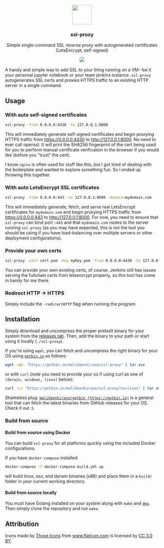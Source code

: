 <p align="center">
  <img src="https://malikbenkirane.com/assets/img/lock.png" width="64">
  <h3 align="center">ssl-proxy</h3>
  <p align="center">Simple single-command SSL reverse proxy with autogenerated certificates (LetsEncrypt, self-signed)<p>
  <p align="center"> <a href="https://goreportcard.com/report/github.com/malikbenkirane/ssl-proxy"><img src="https://goreportcard.com/badge/github.com/malikbenkirane/ssl-proxy" alt=""></a> <a href="https://travis-ci.com/malikbenkirane/ssl-proxy"><img src="https://travis-ci.com/malikbenkirane/ssl-proxy.svg?branch=master" /></a> <a href="https://godoc.org/github.com/malikbenkirane/ssl-proxy"><img src="https://godoc.org/github.com/malikbenkirane/ssl-proxy?status.svg" alt=""></a> 
  </p>
</p>

A handy and simple way to add SSL to your thing running on a VM--be it your personal jupyter notebook or your team jenkins instance. `ssl-proxy` autogenerates SSL certs and proxies HTTPS traffic to an existing HTTP server in a single command. 

## Usage
### With auto self-signed certificates
```sh
ssl-proxy -from 0.0.0.0:4430 -to 127.0.0.1:8000
```
This will immediately generate self-signed certificates and begin proxying HTTPS traffic from https://0.0.0.0:4430 to http://127.0.0.1:8000. No need to ever call openssl. It will print the SHA256 fingerprint of the cert being used for you to perform manual certificate verification in the browser if you would like (before you "trust" the cert).

I know `nginx` is often used for stuff like this, but I got tired of dealing with the boilerplate and wanted to explore something fun. So I ended up throwing this together. 

### With auto LetsEncrypt SSL certificates
```sh
ssl-proxy -from 0.0.0.0:443 -to 127.0.0.1:8000 -domain=mydomain.com
```
This will immediately generate, fetch, and serve real LetsEncrypt certificates for `mydomain.com` and begin proxying HTTPS traffic from https://0.0.0.0:443 to http://127.0.0.1:8000. For now, you need to ensure that `ssl-proxy` can bind port `:443` and that `mydomain.com` routes to the server running `ssl-proxy` (as you may have expected, this is not the tool you should be using if you have load-balancing over multiple servers or other deployment configurations).

### Provide your own certs
```sh
ssl-proxy -cert cert.pem -key myKey.pem -from 0.0.0.0:4430 -to 127.0.0.1:8000
```
You can provide your own existing certs, of course. Jenkins still has issues serving the fullchain certs from letsencrypt properly, so this tool has come in handy for me there. 

### Redirect HTTP -> HTTPS
Simply include the `-redirectHTTP` flag when running the program.

## Installation
Simply download and uncompress the proper prebuilt binary for your system from the [releases tab](https://github.com/malikbenkirane/ssl-proxy/releases/). Then, add the binary to your path or start using it locally (`./ssl-proxy`).

If you're using `wget`, you can fetch and uncompress the right binary for your OS using [`getbin.io`](https://github.com/malikbenkirane/getbin) as follows:
```sh
wget -qO- "https://getbin.io/malikbenkirane/ssl-proxy" | tar xvz 
```
or with `curl` (note you need to provide your os if using curl as one of `(darwin, windows, linux)` below):
```sh
curl -LJ "https://getbin.io/malikbenkirane/ssl-proxy?os=linux" | tar xvz 
```

Shameless plug: [`malikbenkirane/getbin (https://getbin.io)`](https://github.com/malikbenkirane/getbin) is a general tool that can fetch the latest binaries from GitHub releases for your OS. Check it out :).  

### Build from source 
#### Build from source using Docker
You can build `ssl-proxy` for all platforms quickly using the included Docker configurations.

If you have `docker-compose` installed:
```sh
docker-compose -f docker-compose.build.yml up
```
will build linux, osx, and darwin binaries (x86) and place them in a `build/` folder in your current working directory.
#### Build from source locally
You must have Golang installed on your system along with `make` and [`dep`](https://github.com/golang/dep). Then simply clone the repository and run `make`. 

## Attribution
Icons made by <a href="https://www.flaticon.com/authors/those-icons" title="Those Icons">Those Icons</a> from <a href="https://www.flaticon.com/" title="Flaticon">www.flaticon.com</a> is licensed by <a href="http://creativecommons.org/licenses/by/3.0/" title="Creative Commons BY 3.0" target="_blank">CC 3.0 BY</a>
